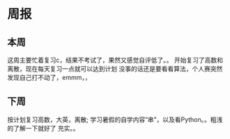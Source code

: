 # 周报

## 本周

这周主要忙着复习c，结果不考试了，果然又感觉自评低了。。
开始复习了高数和离散，现在每天复习一点就可以达到计划
没事的话还是要看看算法，个人赛突然发现自己打不动了，emmm，，
## 下周

按计划复习高数，大英，离散;
学习暑假的自学内容“串”，以及看Python。。粗浅的了解一下就好了
充实。。

